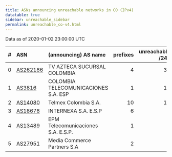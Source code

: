 ```yaml
---
title: ASNs announcing unreachable networks in CO (IPv4)
datatable: true
sidebar: unreachable_sidebar
permalink: unreachable_co-v4.html
---
```


Data as of 2020-01-02 23:00:00 UTC


<div class="datatable-begin"></div>

|   # | ASN                                      | (announcing) AS name                 |   prefixes |   unreachable /24s |
|----:|:-----------------------------------------|:-------------------------------------|-----------:|-------------------:|
|   0 | [AS262186](unreachable_AS262186-v4.html) | TV AZTECA SUCURSAL COLOMBIA          |          4 |                 35 |
|   1 | [AS3816](unreachable_AS3816-v4.html)     | COLOMBIA TELECOMUNICACIONES S.A. ESP |          1 |                 16 |
|   2 | [AS14080](unreachable_AS14080-v4.html)   | Telmex Colombia S.A.                 |         10 |                 15 |
|   3 | [AS18678](unreachable_AS18678-v4.html)   | INTERNEXA S.A. E.S.P                 |          6 |                  6 |
|   4 | [AS13489](unreachable_AS13489-v4.html)   | EPM Telecomunicaciones S.A. E.S.P.   |          1 |                  4 |
|   5 | [AS27951](unreachable_AS27951-v4.html)   | Media Commerce Partners S.A          |          2 |                  2 |

<div class="datatable-end"></div>